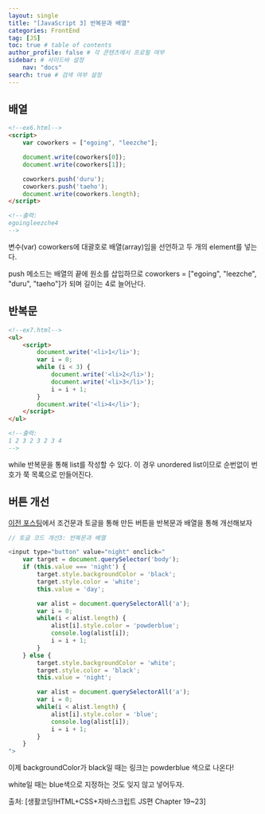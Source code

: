 ```yaml
---
layout: single
title: "[JavaScript 3] 반복문과 배열"
categories: FrontEnd
tag: [JS]
toc: true # table of contents
author_profile: false # 각 콘텐츠에서 프로필 여부
sidebar: # 사이드바 설정
    nav: "docs"
search: true # 검색 여부 설정
---
```


<style>
    .r {
        color: red;
    }
</style>

## 배열

```html
<!--ex6.html-->
<script>
    var coworkers = ["egoing", "leezche"];

    document.write(coworkers[0]);
    document.write(coworkers[1]);

    coworkers.push('duru');
    coworkers.push('taeho');
    document.write(coworkers.length);
</script>

<!--출력:
egoingleezche4
-->
```

변수(var) coworkers에 대괄호로 배열(array)임을 선언하고 두 개의 element를 넣는다.

push 메소드는 배열의 끝에 원소를 삽입하므로 coworkers = ["egoing", "leezche", "duru", "taeho"]가 되며 길이는 4로 늘어난다.

## 반복문

```html
<!--ex7.html-->
<ul>
    <script>
        document.write('<li>1</li>');
        var i = 0;
        while (i < 3) {
            document.write('<li>2</li>');
            document.write('<li>3</li>');
            i = i + 1;
        }
        document.write('<li>4</li>');
    </script>
</ul>

<!--출력:
1 2 3 2 3 2 3 4
-->
```

while 반복문을 통해 list를 작성할 수 있다. 이 경우 unordered list이므로 순번없이 번호가 쭉 목록으로 만들어진다.

## 버튼 개선

<a href="https://partial02.github.io/frontend/fe6/">이전 포스팅</a>에서 조건문과 토글을 통해 만든 버튼을 반복문과 배열을 통해 개선해보자

```javascript
// 토글 코드 개선3: 반복문과 배열

<input type="button" value="night" onclick="
    var target = document.querySelector('body');
    if (this.value === 'night') {
        target.style.backgroundColor = 'black';
        target.style.color = 'white';
        this.value = 'day';

        var alist = document.querySelectorAll('a');
        var i = 0;
        while(i < alist.length) {
            alist[i].style.color = 'powderblue';
            console.log(alist[i]);
            i = i + 1;
        }
    } else {
        target.style.backgroundColor = 'white';
        target.style.color = 'black';
        this.value = 'night';

        var alist = document.querySelectorAll('a');
        var i = 0;
        while(i < alist.length) {
            alist[i].style.color = 'blue';
            console.log(alist[i]);
            i = i + 1;
        }
    }
">
```

이제 backgroundColor가 black일 때는 링크는 powderblue 색으로 나온다!

white일 때는 blue색으로 지정하는 것도 잊지 않고 넣어두자.


출처: [생활코딩!HTML+CSS+자바스크립트 JS편 Chapter 19~23]
